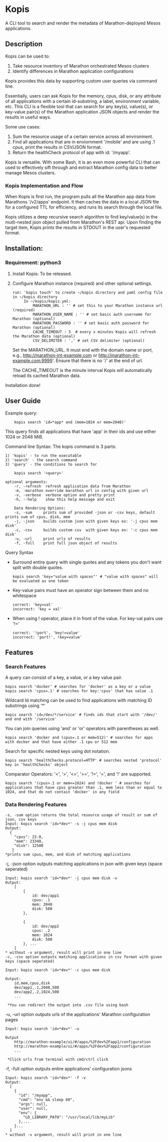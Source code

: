 # Kopis
A CLI tool to search and render the metadata of Marathon-deployed Mesos applications.  

## Description
Kopis can be used to:
1. Take resource inventory of Marathon orchestrated Mesos clusters
2. Identify differences in Marathon application configurations 

Kopis provides this data by supporting custom user queries via command line. 

Essentially, users can ask Kopis for the memory, cpus, disk, or any attribute of all applications with a certain id-substring, a label, environment variable, etc. This CLI is a flexible tool that can search for any key(s), value(s), or key-value pair(s) of the Marathon application JSON objects and render the results in useful ways. 

Some use cases:
1. Sum the resource usage of a certain service across all environment. 
2. Find all applications that are in enviornment '/mobile' and are using .1 cpus, print the results in CSV/JSON format.
3. Return the healthCheck protocol of app with id: '/myapp'.

Kopis is versatile. With some Bash, it is an even more powerful CLI that can used to effectively sift through and extract Marathon config data to better manage Mesos clusters. 

### Kopis Implementation and Flow
When Kopis is first run, the program pulls all the Marathon app data from Marathons '/v2/apps' endpoint. It then caches the data in a local JSON file for a configured TTL for efficiency, and runs its search through the local file. 

Kopis utilizes a deep recursive search algorithm to find key/value(s) in the mutli-nested json object pulled from Marathon's REST api. Upon finding the target item, Kopis prints the results in STDOUT in the user's requested format. 
        
## Installation:
### Requirement: **python3**

1) Install Kopis:
       To be released.
        
2) Configure Marathon instance (required) and other optional settings.
        
       run: 'kopis touch' to create ~/kopis directory and yaml config file in ~/kopis directory 
            In ~/kopis/kopis.yml:
                MARATHON_URL : '' # set this to your Marathon instance url (required)
                MARATHON_USER_NAME : '' # set basic auth username for Marathon (optional)
                MARATHON_PASSWORD : '' # set basic auth password for Marathon (optional) 
                CACHE_TIMEOUT : 5  # every x minutes Kopis will refresh the Marathon data (optional)
                CSV_DELIMITER : ',' # set CSV delimiter (optional)

   Set the MARATHON_URL. It must end with the domain name or port, e.g., http://marathon-int-example.com or http://marathon-int-example.com:9999'. Ensure that there is no '/' at the end of url.
   
   The CACHE_TIMEOUT is the minute interval Kopis will automatically reload its cached Marathon data.
   
Installation done!
    
## User Guide
 Example query:
 
        kopis search 'id=*app* and (mem=1024 or mem=2048)'
 This query finds all applications that have 'app' in their ids and use either 1024 or 2048 MiB. 
 
 Command line Syntax:
    The kopis command is 3 parts:
    
    1) 'kopis' - to run the executable
    2) 'search' - the search command
    3) 'query' - the conditions to search for 
   
        kopis search '<query>'
        
    optional arguments:
        -r, -refresh  refresh application data from Marathon 
        -m, -marathon override marathon url in config with given url
        -v, -verbose  verbose option and pretty print
        -h, --help    show this help message and exit
       
        Data Rendering Options:
        -s, -sum     prints sum of provided -json or -csv keys, default prints sum of cpus, disk, mem 
        -j, -json    builds custom json with given keys ex: '-j cpus mem disk'
        -c, -csv     builds custom csv  with given keys ex: '-c cpus mem disk'
        -u, -url     print urls of results
        -f, -full    print full json object of results
       

        
 Query Syntax

  + Surround entire query with single quotes and any tokens you don't want split with double quotes.
                
        kopis search 'key="value with spaces"' # "value with spaces" will be evaluated as one token
  
  + Key-value pairs must have an operator sign between them and no whitespace
  
        correct: 'key=val'  
        incorrect: 'key = val'
  + When using ! operator, place it in front of the value. For key-val pairs use '!='
  
        correct: '!port', 'key!=value'
        incorrect: 'port!', !key=value'
        

## Features

### Search Features

   A query can consist of a key, a value, or a key value pair.
   
    kopis search 'docker' # searches for 'docker' as a key or a value
    kopis search 'cpus=.1' # searches for key:'cpus' that has value .1
  
   Wildcard Id matching can be used to find applications with matching ID substrings using '*'
  
    kopis search 'id=/dev/*/service' # finds ids that start with '/dev/' and end with '/service'
    
   You can join queries using 'and' or 'or' operators with parentheses as well.
  
    kopis search 'docker and (cpus=.1 or mem=512)' # searches for apps with docker and that have either .1 cpu or 512 mem
    
   Search for specific nested keys using dot notation. 
  
    kopis search 'healthChecks.protocol=HTTP' # searches nested 'protocol' key in 'healthChecks' object
   
   Comparator Operators: '<', '>', '<=', '>=', '!=', '=', and '!' are supported.
    
    kopis search '(cpus>.1 or mem<=1024) and !docker ' # searches for applications that have cpus greater than .1, mem less than or equal to 1024, and that do not contain 'docker' in any field
    
 
### Data Rendering Features
 
    -s, -sum option returns the total resource usage of result or sum of json, csv keys
    Input: kopis search 'id=*dev*' -s -j cpus mem disk
    Output:
      {
        "cpus": 23.0,
        "mem": 23340,
        "disk": 12500
       }
    *prints sum cpus, mem, and disk of matching applications 
    
   -j, -json option outputs matching applications in json with given keys (space seperated)
   
    Input: kopis search 'id=*dev*' -j cpus mem disk -v 
    Output:
        [
            { 
                id: dev/app1
                cpus: .1
                mem: 2048
                disk: 500
            },
            
            { 
                id: dev/app2
                cpus: .2
                mem: 1024
                disk: 500
            }, ...
        ]
    * without -v argument, result will print in one line    
    -c, -csv option outputs matching applications in csv format with given keys (space seperated)
   
    Input: kopis search 'id=*dev*' -c cpus mem disk
    
    Output: 
        id,mem,cpus,disk
        dev/app1,.1,2048,500
        dev/app2,.2,1024,500
        ...
        
     *You can redirect the output into .csv file using bash
     
   -u, -url option outputs urls of the applications' Marathon configuration pages
  
    Input: kopis search 'id=*dev*' -u
    
    Output
        http://marathon-example/ui/#/apps/%2Fdev%2Fapp1/configuration
        http://marathon-example/ui/#/apps/%2Fdev%2Fapp2/configuration
        ...
        
     *Click urls from terminal with cmd/ctrl click

   -f, -full option outputs entire applications' configuration jsons
  
    Input: kopis search 'id=*dev*' -f -v
    Output:
      [
        {
          "id": "/myapp",
          "cmd": "env && sleep 60",
          "args": null,
          "user": null,
          "env": {
            "LD_LIBRARY_PATH": "/usr/local/lib/myLib"
          },...
        }...
      ]
    * without -v argument, result will print in one line    

        

  
        
        
        
    
     
    
    
 
 



